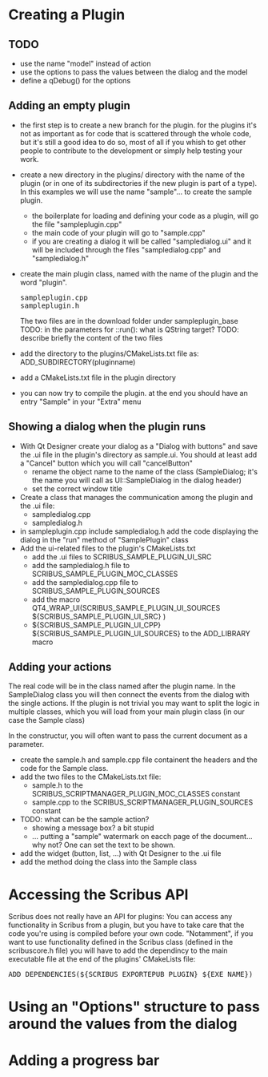 # Creating a Plugin
## TODO

- use the name "model" instead of action
- use the options to pass the values between the dialog and the model
- define a qDebug() for the options

## Adding an empty plugin
- the first step is to create a new branch for the plugin. for the plugins it's not as important as for code that is scattered through the whole code, but it's still a good idea to do so, most of all if you whish to get other people to contribute to the development or simply help testing your work.
- create a new directory in the plugins/ directory with the name of the plugin (or in one of its subdirectories if the new plugin is part of a type). In this examples we will use the name "sample"... to create the sample plugin.
  - the boilerplate for loading and defining your code as a plugin, will go the file "sampleplugin.cpp"
  - the main code of your plugin will go to "sample.cpp"
  - if you are creating a dialog it will be called "sampledialog.ui" and it will be included through the files "sampledialog.cpp" and "sampledialog.h"
- create the main plugin class, named with the name of the plugin and the word "plugin".
  <pre>
  sampleplugin.cpp
  sampleplugin.h
  </pre>
  The two files are in the download folder under sampleplugin\_base
  TODO: in the parameters for ::run(): what is QString target?
  TODO: describe briefly the content of the two files

- add the directory to the plugins/CMakeLists.txt file as:
    ADD_SUBDIRECTORY(pluginname)
- add a CMakeLists.txt file in the plugin directory
- you can now try to compile the plugin. at the end you should have an entry "Sample" in your "Extra" menu

## Showing a dialog when the plugin runs

- With Qt Designer create your dialog as a "Dialog with buttons" and save the .ui file in the plugin's directory as sample.ui. You should at least add a "Cancel" button which you will call "cancelButton"
  - rename the object name to the name of the class (SampleDialog; it's the name you will call as UI::SampleDialog in the dialog header)
  - set the correct window title
- Create a class that manages the communication among the plugin and the .ui file:
  - sampledialog.cpp
  - sampledialog.h
- in sampleplugin.cpp include sampledialog.h add the code displaying the dialog in the "run" method of "SamplePlugin" class
- Add the ui-related files to the plugin's CMakeLists.txt
  - add the .ui files to SCRIBUS\_SAMPLE\_PLUGIN\_UI\_SRC
  - add the sampledialog.h file to SCRIBUS\_SAMPLE\_PLUGIN\_MOC\_CLASSES
  - add the sampledialog.cpp file to SCRIBUS\_SAMPLE\_PLUGIN\_SOURCES
  - add the macro QT4\_WRAP\_UI(SCRIBUS\_SAMPLE\_PLUGIN\_UI\_SOURCES ${SCRIBUS\_SAMPLE\_PLUGIN\_UI\_SRC} )
  - ${SCRIBUS\_SAMPLE\_PLUGIN\_UI\_CPP} ${SCRIBUS\_SAMPLE\_PLUGIN\_UI\_SOURCES} to the ADD\_LIBRARY macro

## Adding your actions

The real code will be in the class named after the plugin name. In the SampleDialog class you will then connect the events from the dialog with the single actions.
If the plugin is not trivial you may want to split the logic in multiple classes, which you will load from your main plugin class (in our case the Sample class)

In the constructur, you will often want to pass the current document as a parameter.

- create the sample.h and sample.cpp file containent the headers and the code for the Sample class.
- add the two files to the CMakeLists.txt file:
  - sample.h to the SCRIBUS\_SCRIPTMANAGER\_PLUGIN\_MOC\_CLASSES constant
  - sample.cpp to the SCRIBUS\_SCRIPTMANAGER\_PLUGIN\_SOURCES constant
- TODO: what can be the sample action?
  - showing a message box? a bit stupid
  - ... putting a "sample" watermark on eacch page of the document... why not? One can set the text to be shown.
- add the widget (button, list, ...) with Qt Designer to the .ui file
- add the method doing the class into the Sample class

# Accessing the Scribus API

Scribus does not really have an API for plugins: You can access any functionality in Scribus from a plugin, but you have to take care that the code you're using is compiled before your own code.
"Notamment", if you want to use functionality defined in the Scribus class (defined in the scribuscore.h file) you will have to add the dependincy to the main executable file at the end of the plugins' CMakeLists file:
<pre>
ADD_DEPENDENCIES(${SCRIBUS_EXPORTEPUB_PLUGIN} ${EXE_NAME})
</pre>

# Using an "Options" structure to pass around the values from the dialog

# Adding a progress bar


